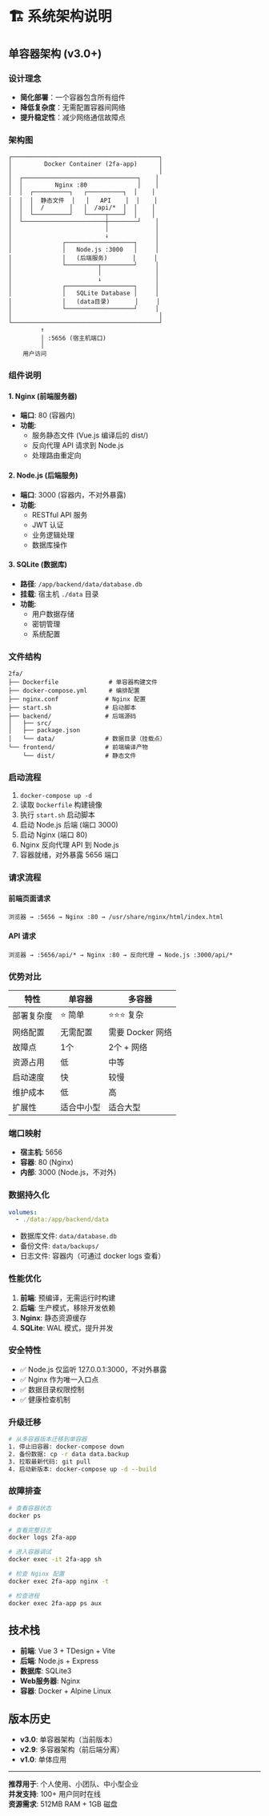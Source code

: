 # 🏗️ 系统架构说明

## 单容器架构 (v3.0+)

### 设计理念
- **简化部署**：一个容器包含所有组件
- **降低复杂度**：无需配置容器间网络
- **提升稳定性**：减少网络通信故障点

### 架构图
```
┌─────────────────────────────────────────┐
│         Docker Container (2fa-app)      │
│                                         │
│  ┌────────────────────────────────┐    │
│  │         Nginx :80              │    │
│  │  ┌──────────┐   ┌──────────┐  │    │
│  │  │  静态文件  │   │   API    │  │    │
│  │  │  /       │   │  /api/*  │  │    │
│  │  └──────────┘   └─────┬────┘  │    │
│  └───────────────────────┼────────┘    │
│                          │             │
│                          ↓             │
│              ┌───────────────────┐     │
│              │   Node.js :3000   │     │
│              │   (后端服务)       │     │
│              └─────────┬─────────┘     │
│                        │               │
│                        ↓               │
│              ┌───────────────────┐     │
│              │   SQLite Database │     │
│              │   (data目录)       │     │
│              └───────────────────┘     │
│                                         │
└─────────────────────────────────────────┘
         ↑
         │ :5656 (宿主机端口)
         │
    用户访问
```

### 组件说明

#### 1. Nginx (前端服务器)
- **端口**: 80 (容器内)
- **功能**:
  - 服务静态文件 (Vue.js 编译后的 dist/)
  - 反向代理 API 请求到 Node.js
  - 处理路由重定向

#### 2. Node.js (后端服务)
- **端口**: 3000 (容器内，不对外暴露)
- **功能**:
  - RESTful API 服务
  - JWT 认证
  - 业务逻辑处理
  - 数据库操作

#### 3. SQLite (数据库)
- **路径**: `/app/backend/data/database.db`
- **挂载**: 宿主机 `./data` 目录
- **功能**:
  - 用户数据存储
  - 密钥管理
  - 系统配置

### 文件结构
```
2fa/
├── Dockerfile              # 单容器构建文件
├── docker-compose.yml      # 编排配置
├── nginx.conf             # Nginx 配置
├── start.sh               # 启动脚本
├── backend/               # 后端源码
│   ├── src/
│   ├── package.json
│   └── data/              # 数据目录（挂载点）
└── frontend/              # 前端编译产物
    └── dist/              # 静态文件
```

### 启动流程
1. `docker-compose up -d`
2. 读取 `Dockerfile` 构建镜像
3. 执行 `start.sh` 启动脚本
4. 启动 Node.js 后端 (端口 3000)
5. 启动 Nginx (端口 80)
6. Nginx 反向代理 API 到 Node.js
7. 容器就绪，对外暴露 5656 端口

### 请求流程

#### 前端页面请求
```
浏览器 → :5656 → Nginx :80 → /usr/share/nginx/html/index.html
```

#### API 请求
```
浏览器 → :5656/api/* → Nginx :80 → 反向代理 → Node.js :3000/api/*
```

### 优势对比

| 特性 | 单容器 | 多容器 |
|-----|-------|-------|
| 部署复杂度 | ⭐ 简单 | ⭐⭐⭐ 复杂 |
| 网络配置 | 无需配置 | 需要 Docker 网络 |
| 故障点 | 1个 | 2个 + 网络 |
| 资源占用 | 低 | 中等 |
| 启动速度 | 快 | 较慢 |
| 维护成本 | 低 | 高 |
| 扩展性 | 适合中小型 | 适合大型 |

### 端口映射
- **宿主机**: 5656
- **容器**: 80 (Nginx)
- **内部**: 3000 (Node.js，不对外)

### 数据持久化
```yaml
volumes:
  - ./data:/app/backend/data
```
- 数据库文件: `data/database.db`
- 备份文件: `data/backups/`
- 日志文件: 容器内（可通过 docker logs 查看）

### 性能优化
1. **前端**: 预编译，无需运行时构建
2. **后端**: 生产模式，移除开发依赖
3. **Nginx**: 静态资源缓存
4. **SQLite**: WAL 模式，提升并发

### 安全特性
- ✅ Node.js 仅监听 127.0.0.1:3000，不对外暴露
- ✅ Nginx 作为唯一入口点
- ✅ 数据目录权限控制
- ✅ 健康检查机制

### 升级迁移
```bash
# 从多容器版本迁移到单容器
1. 停止旧容器: docker-compose down
2. 备份数据: cp -r data data.backup
3. 拉取最新代码: git pull
4. 启动新版本: docker-compose up -d --build
```

### 故障排查
```bash
# 查看容器状态
docker ps

# 查看完整日志
docker logs 2fa-app

# 进入容器调试
docker exec -it 2fa-app sh

# 检查 Nginx 配置
docker exec 2fa-app nginx -t

# 检查进程
docker exec 2fa-app ps aux
```

## 技术栈
- **前端**: Vue 3 + TDesign + Vite
- **后端**: Node.js + Express
- **数据库**: SQLite3
- **Web服务器**: Nginx
- **容器**: Docker + Alpine Linux

## 版本历史
- **v3.0**: 单容器架构（当前版本）
- **v2.9**: 多容器架构（前后端分离）
- **v1.0**: 单体应用

---

**推荐用于**: 个人使用、小团队、中小型企业  
**并发支持**: 100+ 用户同时在线  
**资源需求**: 512MB RAM + 1GB 磁盘

